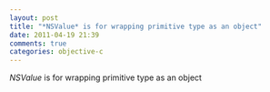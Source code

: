 ```yaml
---
layout: post
title: "*NSValue* is for wrapping primitive type as an object"
date: 2011-04-19 21:39
comments: true
categories: objective-c
---
```


*NSValue* is for wrapping primitive type as an object

